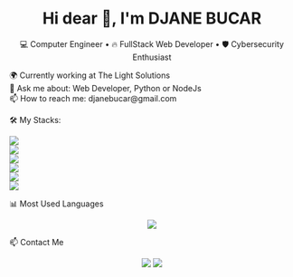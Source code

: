 <h1 align="center">Hi dear 👋, I'm DJANE BUCAR</h1>

<p align="center">
💻 Computer Engineer • 🔥 FullStack Web Developer • 🛡️ Cybersecurity Enthusiast
</p>

<p align="left"> 
🌍 Currently working at The Light Solutions  </br>
💬 Ask me about: Web Developer, Python or NodeJs  </br>
📫 How to reach me: djanebucar@gmail.com  </br>
</p>

 🛠️ My Stacks:
<p align="left">
  <img src="https://img.shields.io/badge/JavaScript-F7DF1E?style=flat&logo=javascript&logoColor=black" /> </br>
  <img src="https://img.shields.io/badge/HTML5-E34F26?style=flat&logo=html5&logoColor=white" /></br>
  <img src="https://img.shields.io/badge/CSS3-1572B6?style=flat&logo=css3&logoColor=white" /> </br>
  <img src="https://img.shields.io/badge/React-61DAFB?style=flat&logo=react&logoColor=black" /> </br>
  <img src="https://img.shields.io/badge/Node.js-339933?style=flat&logo=node.js&logoColor=white" /> </br>
  <img src="https://img.shields.io/badge/Python-3776AB?style=flat&logo=python&logoColor=white" /> </br>
</p>

 📊 Most Used Languages
<p align="center">
  <img src="https://github-readme-stats.vercel.app/api/top-langs/?username=DabTst&layout=compact&theme=dracula" />
</p>

 📫 Contact Me
<p align="center">
<a href="https://www.linkedin.com/in/djane-bucar"/><img src="https://img.shields.io/badge/LinkedIn-0077B5?style=flat&logo=linkedin&logoColor=white" /></a>
<a href="mailto:djanebucar@gmail.com"><img src="https://img.shields.io/badge/Email-D14836?style=flat&logo=gmail&logoColor=white" /></a>
</p>

